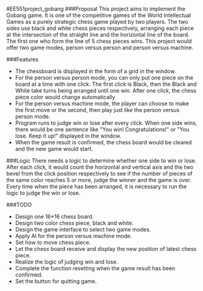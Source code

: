 #EE551project_gobang
###Proposal
This project aims to implement the Gobang game.
It is one of the competitive games of the World Intellectual Games 
as a purely strategic chess game played by two players. 
The two sides use black and white chess pieces respectively, arranging 
each piece at the intersection of the straight line and the horizontal line 
of the board.
The first one who form the line of 5 chess pieces wins.
This project would offer two game modes, person versus person and person 
versus machine.

###Features
* The chessboard is displayed in the form of a grid in the window.
* For the person versus person mode, you can only put one piece on the 
board at a time with one click. The first click is Black, then the Black and White take 
turns being arranged until one win. After one click, the chess piece color would 
change automatically
* For the person versus machine mode, the player can choose to make the first move
or the second, then play just like the person versus person mode.
* Program runs to judge win or lose after every click. When one side wins, there 
would be one sentence like "You win! Congratulations!" or "You lose. Keep it up!"
displayed in the window.
* When the game result is confirmed, the chess board would be cleared and the new
game would start.

###Logic 
There needs a logic to determine whether one side to win or lose.
After each click, it would count the horizontal and vertical 
axis and the two bevel from the click position respectively to see if the number of pieces of 
the same color reaches 5 or more, judge the winner and the game is over.
Every time when the piece has been arranged, it is necessary to run the logic to judge the win or lose.

###TODO
* Design one 16*16 chess board.
* Design two color chess piece, black and white.
* Design the game interface to select two game modes.
* Apply AI for the person versus machine mode.
* Set how to move chess piece.
* Let the chess board receive and display the new position of latest chess piece.
* Realize the logic of judging win and lose.
* Complete the function resetting when the game result has been confirmed.
* Set the button for quitting game.

